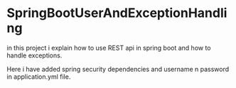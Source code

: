 # SpringBootUserAndExceptionHandling
in this project i explain how to use REST api in spring boot and how to handle exceptions.

Here i have added spring security dependencies and username n password in application.yml file.
